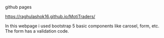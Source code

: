 github pages


https://raghulashok16.github.io/MotiTraders/

In this webpage i used bootstrap 5 basic components like carosel, form, etc. 
The form has a validation code.
